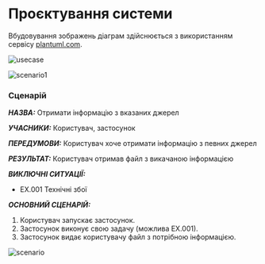 # Проєктування системи


Вбудовування зображень діаграм здійснюється з використанням сервісу [plantuml.com](https://plantuml.com/). 

![usecase](http://www.plantuml.com/plantuml/png/HKub5W904CtO7UPjHYDkSJCL9-6MSMWqNAw0kvpXpubm6VVvhdmXb2iKamcDKgCCHGhf75amn9NBs7E5grp34dDkMIYK9wbHFhcOZqL2-HW9JBdw7CJvCLB5dhYB2zTVsyzIaxlS9km8Inmnn-wXbyVT1c6DBJQFiGrEuddQvmqOJS_ZadIwdCxnBxXYgUW3tnq0)

![scenario1](http://www.plantuml.com/plantuml/png/SoWkIImgAStDuULAJ2x9Br88BKujukLApiyhAShFKL1oJ4_DAr422UJaf2QNPERd5Iie-QQcP2Og1EUN5YMd0kL0MXHqxH2AeGoW68PQ53vG1QOsi23K6GwfUIb0jm40)

### Сценарій
       
***НАЗВА:*** Отримати інформацію з вказаних джерел

***УЧАСНИКИ:*** Користувач, застосунок

***ПЕРЕДУМОВИ:*** Користувач хоче отримати інформацію з певних джерел

***РЕЗУЛЬТАТ:*** Користувач отримав файл з викачаною інформацією

***ВИКЛЮЧНІ СИТУАЦІЇ:***
 - EХ.001 Технічні збої  

***ОСНОВНИЙ СЦЕНАРІЙ:*** 
1. Користувач запускає застосунок.
2. Застосунок виконує свою задачу (можлива EХ.001).
3. Застосунок видає користувачу файл з потрібною інформацією.

![scenario](http://www.plantuml.com/plantuml/png/TL0rLWH15CpxlRx3I8o5kD-147UdYN2FSDU8VDrtUwvG_qPKDvAnE_xhb_LjcB5rixcqgDKsNc1b7sKva4CvGXPfETlMoYEqwWZmY3GIEP83L3cx2_Yo3uiShsdKvQXJAz8ucAE0vVK83IAgGV_CrBBPzYmtAFlzCpAH8y_TXZm4A0MKv00bzuKsJjomY0Bf2wYHV7d5J0NhSpEp9eYdfyVuqwfhl2V06oo1DPJ9OB-_3OyqjxQsQJMrF1cuFQsy-AUFMFVISaoX2cfEMXxGuBiVqjkfFCYTNFX0_pT3lWz-uE274Gbn_42sZ8k0ofz8fojoPPMtFbfYuLy0)

<a name="розробка"></a>
